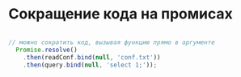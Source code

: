 # Сокращение кода на промисах

```javascript

// можно сократить код, вызывая функцию прямо в аргументе
  Promise.resolve()
    .then(readConf.bind(null, 'conf.txt'))
    .then(query.bind(null, 'select 1;'));
    

```

